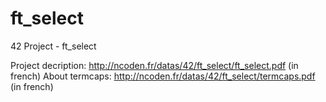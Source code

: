 # ft_select
42 Project - ft_select

Project decription: http://ncoden.fr/datas/42/ft_select/ft_select.pdf (in french)
About termcaps: http://ncoden.fr/datas/42/ft_select/termcaps.pdf (in french)
